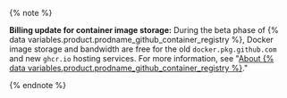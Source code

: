 {% note %}

**Billing update for container image storage:** During the beta phase of {% data variables.product.prodname_github_container_registry %}, Docker image storage and bandwidth are free for the old `docker.pkg.github.com` and new `ghcr.io` hosting services. For more information, see "[About {% data variables.product.prodname_github_container_registry %}](/packages/getting-started-with-github-container-registry/about-github-container-registry)."

{% endnote %}
